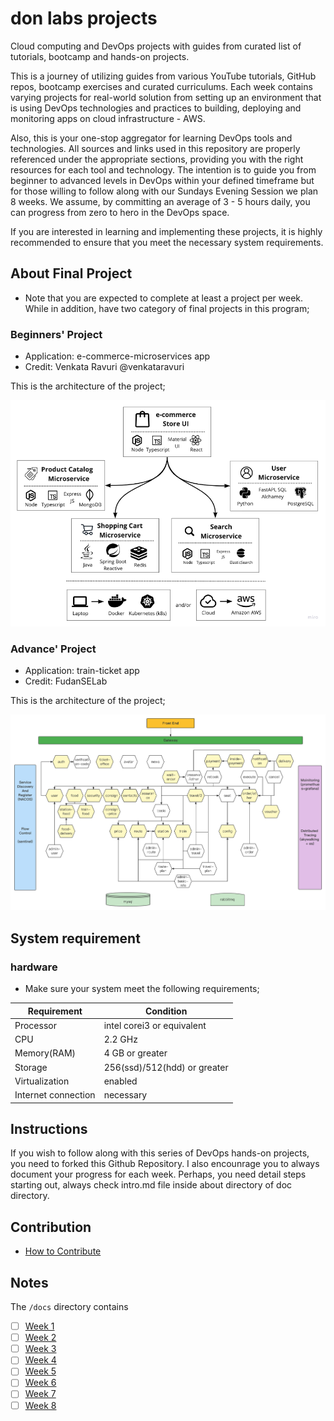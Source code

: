 # don labs projects
Cloud computing and DevOps projects with guides from curated list of tutorials, bootcamp and hands-on projects.

This is a journey of utilizing guides from various YouTube tutorials, GitHub repos, bootcamp exercises and curated curriculums. Each week contains varying projects for real-world solution from setting up an environment that is using DevOps technologies and practices to building, deploying and monitoring apps on cloud infrastructure - AWS.

Also, this is your one-stop aggregator for learning DevOps tools and technologies. All sources and links used in this repository are properly referenced under the appropriate sections, providing you with the right resources for each tool and technology. The intention is to guide you from beginner to advanced levels in DevOps within your defined timeframe but for those willing to follow along with our Sundays Evening Session we plan 8 weeks. We assume, by committing an average of 3 - 5 hours daily, you can progress from zero to hero in the DevOps space.

If you are interested in learning and implementing these projects, it is highly recommended to ensure that you meet the necessary system requirements.

## About Final Project
- Note that you are expected to complete at least a project per week. While in addition, have two category of final projects in this program;
  
### Beginners' Project
- Application: e-commerce-microservices app
- Credit: Venkata Ravuri @venkataravuri

This is the architecture of the project;

![Beginner Project](/docs/assets/beginner.png)

### Advance' Project
- Application: train-ticket app
- Credit: FudanSELab

This is the architecture of the project;

![Advance Project](/docs/assets/advance.png)

## System requirement
### hardware
- Make sure your system meet the following requirements;

| Requirement  | Condition |
| ------------- | ------------- |
| Processor  | intel corei3 or equivalent  |
| CPU  | 2.2 GHz  |
| Memory(RAM)  | 4 GB or greater  |
| Storage  | 256(ssd)/512(hdd) or greater  |
| Virtualization  | enabled  |
| Internet connection  | necessary  |

## Instructions

If you wish to follow along with this series of DevOps hands-on projects, you need to forked this Github Repository. I also encounrage you to always document your progress for each week. Perhaps, you need detail steps starting out, always check intro.md file inside about directory of doc directory. 

## Contribution
- [How to Contribute](CONTRIBUTING.md)

## Notes

The `/docs` directory contains

- [ ] [Week 1](docs/week1/week1.md)
- [ ] [Week 2](docs/week2/week2.md)
- [ ] [Week 3](docs/week3/week3.md)
- [ ] [Week 4](docs/week4/week4.md)
- [ ] [Week 5](docs/week5/week5.md)
- [ ] [Week 6](docs/week6/week6.md)
- [ ] [Week 7](docs/week7/week7.md)
- [ ] [Week 8](docs/week8/week8.md)